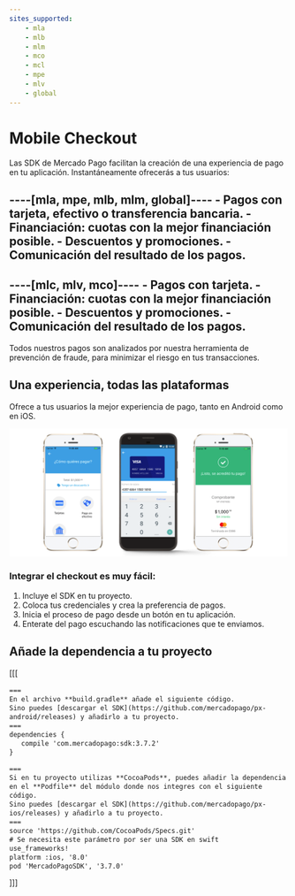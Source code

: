 ```yaml
---
sites_supported:
    - mla
    - mlb
    - mlm
    - mco
    - mcl
    - mpe
    - mlv
    - global
---
```

# Mobile Checkout

Las SDK de Mercado Pago facilitan la creación de una experiencia de pago en tu aplicación. Instantáneamente ofrecerás a tus usuarios:

----[mla, mpe, mlb, mlm, global]----
    - Pagos con tarjeta, efectivo o transferencia bancaria.
 	- **Financiación**: cuotas con la mejor financiación posible.
 	- Descuentos y promociones.
 	- Comunicación del resultado de los pagos.
------------
----[mlc, mlv, mco]----
	- Pagos con tarjeta.
	- **Financiación**: cuotas con la mejor financiación posible.
	- Descuentos y promociones.
	- Comunicación del resultado de los pagos.
------------

Todos nuestros pagos son analizados por nuestra herramienta de prevención de fraude, para minimizar el riesgo en tus transacciones.


## Una experiencia, todas las plataformas

Ofrece a tus usuarios la mejor experiencia de pago, tanto en Android como en iOS.

![androidiosfinal](/images/mobile-sdk-flow.png)

### Integrar el checkout es muy fácil:

1. Incluye el SDK en tu proyecto.
2. Coloca tus credenciales y crea la preferencia de pagos.
3. Inicia el proceso de pago desde un botón en tu aplicación.
4. Enterate del pago escuchando las notificaciones que te enviamos.


## Añade la dependencia a tu proyecto
[[[
```android
===
En el archivo **build.gradle** añade el siguiente código.
Sino puedes [descargar el SDK](https://github.com/mercadopago/px-android/releases) y añadirlo a tu proyecto.
===
dependencies {
   compile 'com.mercadopago:sdk:3.7.2'
}
```
```ios
===
Si en tu proyecto utilizas **CocoaPods**, puedes añadir la dependencia en el **Podfile** del módulo donde nos integres con el siguiente código.
Sino puedes [descargar el SDK](https://github.com/mercadopago/px-ios/releases) y añadirlo a tu proyecto.
===
source 'https://github.com/CocoaPods/Specs.git'
# Se necesita este parámetro por ser una SDK en swift
use_frameworks!
platform :ios, '8.0'
pod 'MercadoPagoSDK', '3.7.0'
```
]]]
